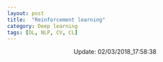 ```yaml
---
layout: post
title:  "Reinforcement learning"
category: Deep learning
tags: [DL, NLP, CV, CL]
---
```






<center> Update: 02/03/2018_17:58:38</center>

  	
